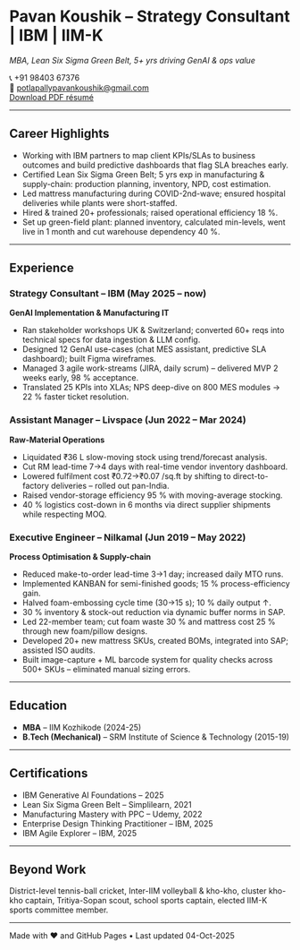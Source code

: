 # Pavan Koushik – Strategy Consultant | IBM | IIM-K

*MBA, Lean Six Sigma Green Belt, 5+ yrs driving GenAI & ops value*

📞 +91 98403 67376  
📧 potlapallypavankoushik@gmail.com  
[Download PDF résumé](Potlapally_PavanKoushik.docx.pdf)

---

## Career Highlights
- Working with IBM partners to map client KPIs/SLAs to business outcomes and build predictive dashboards that flag SLA breaches early.  
- Certified Lean Six Sigma Green Belt; 5 yrs exp in manufacturing & supply-chain: production planning, inventory, NPD, cost estimation.  
- Led mattress manufacturing during COVID-2nd-wave; ensured hospital deliveries while plants were short-staffed.  
- Hired & trained 20+ professionals; raised operational efficiency 18 %.  
- Set up green-field plant: planned inventory, calculated min-levels, went live in 1 month and cut warehouse dependency 40 %.

---

## Experience

### Strategy Consultant – IBM (May 2025 – now)
**GenAI Implementation & Manufacturing IT**
- Ran stakeholder workshops UK & Switzerland; converted 60+ reqs into technical specs for data ingestion & LLM config.  
- Designed 12 GenAI use-cases (chat MES assistant, predictive SLA dashboard); built Figma wireframes.  
- Managed 3 agile work-streams (JIRA, daily scrum) – delivered MVP 2 weeks early, 98 % acceptance.  
- Translated 25 KPIs into XLAs; NPS deep-dive on 800 MES modules → 22 % faster ticket resolution.

### Assistant Manager – Livspace (Jun 2022 – Mar 2024)
**Raw-Material Operations**
- Liquidated ₹36 L slow-moving stock using trend/forecast analysis.  
- Cut RM lead-time 7→4 days with real-time vendor inventory dashboard.  
- Lowered fulfilment cost ₹0.72→₹0.07 /sq.ft by shifting to direct-to-factory deliveries – rolled out pan-India.  
- Raised vendor-storage efficiency 95 % with moving-average stocking.  
- 40 % logistics cost-down in 6 months via direct supplier shipments while respecting MOQ.

### Executive Engineer – Nilkamal (Jun 2019 – May 2022)
**Process Optimisation & Supply-chain**
- Reduced make-to-order lead-time 3→1 day; increased daily MTO runs.  
- Implemented KANBAN for semi-finished goods; 15 % process-efficiency gain.  
- Halved foam-embossing cycle time (30→15 s); 10 % daily output ↑.  
- 30 % inventory & stock-out reduction via dynamic buffer norms in SAP.  
- Led 22-member team; cut foam waste 30 % and mattress cost 25 % through new foam/pillow designs.  
- Developed 20+ new mattress SKUs, created BOMs, integrated into SAP; assisted ISO audits.  
- Built image-capture + ML barcode system for quality checks across 500+ SKUs – eliminated manual sizing errors.

---

## Education
- **MBA** – IIM Kozhikode (2024-25)  
- **B.Tech (Mechanical)** – SRM Institute of Science & Technology (2015-19)

---

## Certifications
- IBM Generative AI Foundations – 2025  
- Lean Six Sigma Green Belt – Simplilearn, 2021  
- Manufacturing Mastery with PPC – Udemy, 2022  
- Enterprise Design Thinking Practitioner – IBM, 2025  
- IBM Agile Explorer – IBM, 2025

---

## Beyond Work
District-level tennis-ball cricket, Inter-IIM volleyball & kho-kho, cluster kho-kho captain, Tritiya-Sopan scout, school sports captain, elected IIM-K sports committee member.

---

Made with ❤️ and GitHub Pages • Last updated 04-Oct-2025